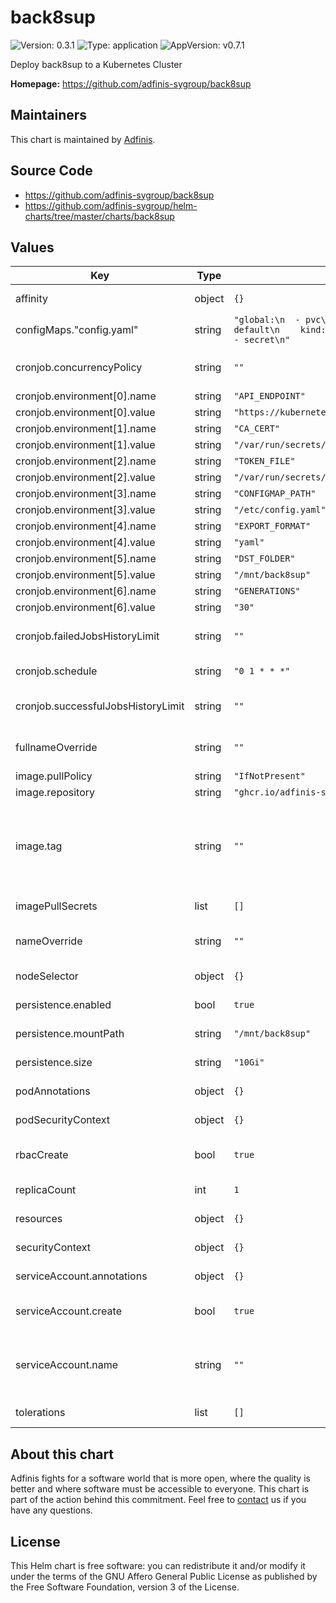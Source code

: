 # back8sup

![Version: 0.3.1](https://img.shields.io/badge/Version-0.3.1-informational?style=flat-square) ![Type: application](https://img.shields.io/badge/Type-application-informational?style=flat-square) ![AppVersion: v0.7.1](https://img.shields.io/badge/AppVersion-v0.7.1-informational?style=flat-square)

Deploy back8sup to a Kubernetes Cluster

**Homepage:** <https://github.com/adfinis-sygroup/back8sup>

## Maintainers
This chart is maintained by [Adfinis](https://adfinis.com/?pk_campaign=github&pk_kwd=helm-charts).

## Source Code

* <https://github.com/adfinis-sygroup/back8sup>
* <https://github.com/adfinis-sygroup/helm-charts/tree/master/charts/back8sup>

## Values

| Key | Type | Default | Description |
|-----|------|---------|-------------|
| affinity | object | `{}` | specifies the affinity to be used |
| configMaps."config.yaml" | string | `"global:\n  - pvc\n  - pv\nnamespaces:\n  - name: default\n    kind:\n      - deployment\n      - cm\n      - secret\n"` |  |
| cronjob.concurrencyPolicy | string | `""` | specifies the concurrencyPolicy of the cronjob |
| cronjob.environment[0].name | string | `"API_ENDPOINT"` |  |
| cronjob.environment[0].value | string | `"https://kubernetes.default.svc.cluster.local:443"` |  |
| cronjob.environment[1].name | string | `"CA_CERT"` |  |
| cronjob.environment[1].value | string | `"/var/run/secrets/kubernetes.io/serviceaccount/ca.crt"` |  |
| cronjob.environment[2].name | string | `"TOKEN_FILE"` |  |
| cronjob.environment[2].value | string | `"/var/run/secrets/kubernetes.io/serviceaccount/token"` |  |
| cronjob.environment[3].name | string | `"CONFIGMAP_PATH"` |  |
| cronjob.environment[3].value | string | `"/etc/config.yaml"` |  |
| cronjob.environment[4].name | string | `"EXPORT_FORMAT"` |  |
| cronjob.environment[4].value | string | `"yaml"` |  |
| cronjob.environment[5].name | string | `"DST_FOLDER"` |  |
| cronjob.environment[5].value | string | `"/mnt/back8sup"` |  |
| cronjob.environment[6].name | string | `"GENERATIONS"` |  |
| cronjob.environment[6].value | string | `"30"` |  |
| cronjob.failedJobsHistoryLimit | string | `""` | specifies the failedJobsHistoryLimit of the cronjob |
| cronjob.schedule | string | `"0 1 * * *"` | on which schedule the cronjob gets run |
| cronjob.successfulJobsHistoryLimit | string | `""` | specifies the successfulJobsHistoryLimit of the cronjob |
| fullnameOverride | string | `""` | specifies the full name override to be used for helm |
| image.pullPolicy | string | `"IfNotPresent"` | set the image pullPolicy |
| image.repository | string | `"ghcr.io/adfinis-sygroup/back8sup"` | set the image repository |
| image.tag | string | `""` | set the tag of the image Specify a tag to override which version of timed to deploy. If no tag is specified the appVersion from Chart.yaml is used as tag. |
| imagePullSecrets | list | `[]` | specifies the image pull secrets to be used |
| nameOverride | string | `""` | specifies the name override to be used for helm |
| nodeSelector | object | `{}` | specifies the nodeSelector to be used |
| persistence.enabled | bool | `true` | specifies if persistence is enabled or not |
| persistence.mountPath | string | `"/mnt/back8sup"` | specifies where to mount the PV |
| persistence.size | string | `"10Gi"` | specifies which size the PVC should request |
| podAnnotations | object | `{}` | specifies the Pod Annotations to be set |
| podSecurityContext | object | `{}` | specifies the Pod Security Context to be set |
| rbacCreate | bool | `true` | wheter the rolebindings and roles should be created |
| replicaCount | int | `1` | specifies the replica count of the pods |
| resources | object | `{}` | specifies the resources to be used |
| securityContext | object | `{}` | specifies the Security Context to be set |
| serviceAccount.annotations | object | `{}` | Annotations to add to the service account |
| serviceAccount.create | bool | `true` | Specifies whether a service account should be created |
| serviceAccount.name | string | `""` | The name of the service account to use. If not set and create is true, a name is generated using the fullname template |
| tolerations | list | `[]` | specifies the tolerations to be used |

## About this chart

Adfinis fights for a software world that is more open, where the quality is
better and where software must be accessible to everyone. This chart
is part of the action behind this commitment. Feel free to
[contact](https://adfinis.com/kontakt/?pk_campaign=github&pk_kwd=helm-charts)
us if you have any questions.

## License

This Helm chart is free software: you can redistribute it and/or modify it under the terms
of the GNU Affero General Public License as published by the Free Software Foundation,
version 3 of the License.
